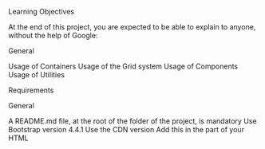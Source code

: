 Learning Objectives

At the end of this project, you are expected to be able to explain to anyone, without the help of Google:

General

Usage of Containers
Usage of the Grid system
Usage of Components
Usage of Utilities

Requirements

General

A README.md file, at the root of the folder of the project, is mandatory
Use Bootstrap version 4.4.1
Use the CDN version
Add this <link> in the <head> part of your HTML

<link rel="stylesheet" href="https://stackpath.bootstrapcdn.com/bootstrap/4.4.1/css/bootstrap.min.css" integrity="sha384-Vkoo8x4CGsO3+Hhxv8T/Q5PaXtkKtu6ug5TOeNV6gBiFeWPGFN9MuhOf23Q9Ifjh" crossorigin="anonymous">
